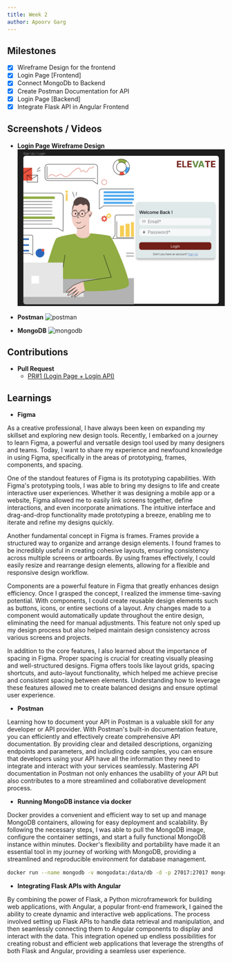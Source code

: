 ```yaml
---
title: Week 2
author: Apoorv Garg
---
```


## Milestones
- [x] Wireframe Design for the frontend
- [x] Login Page [Frontend]
- [x] Connect MongoDb to Backend
- [x] Create Postman Documentation for API
- [x] Login Page [Backend]
- [x] Integrate Flask API in Angular Frontend

## Screenshots / Videos 

- **Login Page Wireframe Design**
 ![Login page](../assets/login_page_1.png)

- **Postman**
 ![postman](../assets/postman.png)

- **MongoDB**
 ![mongodb](../assets/mongodb.png)


## Contributions

- **Pull Request**
  - [PR#1 (Login Page + Login API)](https://github.com/ELEVATE-Project/template-creation-portal/pull/1)

## Learnings

- **Figma**

As a creative professional, I have always been keen on expanding my skillset and exploring new design tools. Recently, I embarked on a journey to learn Figma, a powerful and versatile design tool used by many designers and teams. Today, I want to share my experience and newfound knowledge in using Figma, specifically in the areas of prototyping, frames, components, and spacing.

One of the standout features of Figma is its prototyping capabilities. With Figma's prototyping tools, I was able to bring my designs to life and create interactive user experiences. Whether it was designing a mobile app or a website, Figma allowed me to easily link screens together, define interactions, and even incorporate animations. The intuitive interface and drag-and-drop functionality made prototyping a breeze, enabling me to iterate and refine my designs quickly.

Another fundamental concept in Figma is frames. Frames provide a structured way to organize and arrange design elements. I found frames to be incredibly useful in creating cohesive layouts, ensuring consistency across multiple screens or artboards. By using frames effectively, I could easily resize and rearrange design elements, allowing for a flexible and responsive design workflow.

Components are a powerful feature in Figma that greatly enhances design efficiency. Once I grasped the concept, I realized the immense time-saving potential. With components, I could create reusable design elements such as buttons, icons, or entire sections of a layout. Any changes made to a component would automatically update throughout the entire design, eliminating the need for manual adjustments. This feature not only sped up my design process but also helped maintain design consistency across various screens and projects.

In addition to the core features, I also learned about the importance of spacing in Figma. Proper spacing is crucial for creating visually pleasing and well-structured designs. Figma offers tools like layout grids, spacing shortcuts, and auto-layout functionality, which helped me achieve precise and consistent spacing between elements. Understanding how to leverage these features allowed me to create balanced designs and ensure optimal user experience.
 
- **Postman**

Learning how to document your API in Postman is a valuable skill for any developer or API provider. With Postman's built-in documentation feature, you can efficiently and effectively create comprehensive API documentation. By providing clear and detailed descriptions, organizing endpoints and parameters, and including code samples, you can ensure that developers using your API have all the information they need to integrate and interact with your services seamlessly. Mastering API documentation in Postman not only enhances the usability of your API but also contributes to a more streamlined and collaborative development process.

- **Running MongoDB instance via docker**

Docker provides a convenient and efficient way to set up and manage MongoDB containers, allowing for easy deployment and scalability. By following the necessary steps, I was able to pull the MongoDB image, configure the container settings, and start a fully functional MongoDB instance within minutes. Docker's flexibility and portability have made it an essential tool in my journey of working with MongoDB, providing a streamlined and reproducible environment for database management.

```bash
docker run --name mongodb -v mongodata:/data/db -d -p 27017:27017 mongo
```

- **Integrating Flask APIs with Angular**

By combining the power of Flask, a Python microframework for building web applications, with Angular, a popular front-end framework, I gained the ability to create dynamic and interactive web applications. The process involved setting up Flask APIs to handle data retrieval and manipulation, and then seamlessly connecting them to Angular components to display and interact with the data. This integration opened up endless possibilities for creating robust and efficient web applications that leverage the strengths of both Flask and Angular, providing a seamless user experience.


